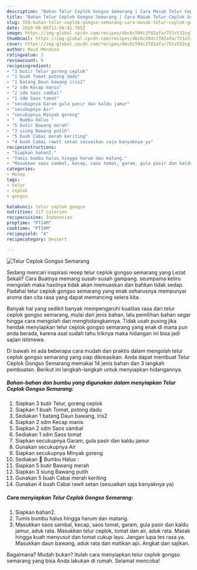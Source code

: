 ```yaml
---
description: "Bahan Telur Ceplok Gongso Semarang | Cara Masak Telur Ceplok Gongso Semarang Yang Enak Banget"
title: "Bahan Telur Ceplok Gongso Semarang | Cara Masak Telur Ceplok Gongso Semarang Yang Enak Banget"
slug: 359-bahan-telur-ceplok-gongso-semarang-cara-masak-telur-ceplok-gongso-semarang-yang-enak-banget
date: 2020-08-06T11:56:41.785Z
image: https://img-global.cpcdn.com/recipes/4bc6c594c2f82afa/751x532cq70/telur-ceplok-gongso-semarang-foto-resep-utama.jpg
thumbnail: https://img-global.cpcdn.com/recipes/4bc6c594c2f82afa/751x532cq70/telur-ceplok-gongso-semarang-foto-resep-utama.jpg
cover: https://img-global.cpcdn.com/recipes/4bc6c594c2f82afa/751x532cq70/telur-ceplok-gongso-semarang-foto-resep-utama.jpg
author: Maud Mendoza
ratingvalue: 3
reviewcount: 9
recipeingredient:
- "3 butir Telur goreng ceplok"
- "1 buah Tomat potong dadu"
- "1 batang Daun bawang iris2"
- "2 sdm Kecap manis"
- "2 sdm Saos sambal"
- "1 sdm Saos tomat"
- "secukupnya Garam gula pasir dan kaldu jamur"
- "secukupnya Air"
- "secukupnya Minyak goreng"
- "  Bumbu Halus "
- "5 butir Bawang merah"
- "3 siung Bawang putih"
- "5 buah Cabai merah keriting"
- "4 buah Cabai rawit setan sesuaikan saja banyaknya ya"
recipeinstructions:
- "Siapkan bahan2."
- "Tumis bumbu halus hingga harum dan matang."
- "Masukkan saos sambal, kecap, saos tomat, garam, gula pasir dan kaldu jamur, aduk rata. Masukkan telur ceplok, tomat dan air, aduk rata. Masak hingga kuah menyusut dan tomat cukup layu. Jangan lupa tes rasa ya. Masukkan daun bawang, aduk rata dan matikan api. Angkat dan sajikan."
categories:
- Resep
tags:
- telur
- ceplok
- gongso

katakunci: telur ceplok gongso 
nutrition: 217 calories
recipecuisine: Indonesian
preptime: "PT14M"
cooktime: "PT34M"
recipeyield: "4"
recipecategory: Dessert

---
```



![Telur Ceplok Gongso Semarang](https://img-global.cpcdn.com/recipes/4bc6c594c2f82afa/751x532cq70/telur-ceplok-gongso-semarang-foto-resep-utama.jpg)

Sedang mencari inspirasi resep telur ceplok gongso semarang yang Lezat Sekali? Cara Buatnya memang susah-susah gampang. seumpama keliru mengolah maka hasilnya tidak akan memuaskan dan bahkan tidak sedap. Padahal telur ceplok gongso semarang yang enak seharusnya mempunyai aroma dan cita rasa yang dapat memancing selera kita.



Banyak hal yang sedikit banyak mempengaruhi kualitas rasa dari telur ceplok gongso semarang, mulai dari jenis bahan, lalu pemilihan bahan segar hingga cara mengolah dan menghidangkannya. Tidak usah pusing jika hendak menyiapkan telur ceplok gongso semarang yang enak di mana pun anda berada, karena asal sudah tahu triknya maka hidangan ini bisa jadi sajian istimewa.


Di bawah ini ada beberapa cara mudah dan praktis dalam mengolah telur ceplok gongso semarang yang siap dikreasikan. Anda dapat membuat Telur Ceplok Gongso Semarang memakai 14 jenis bahan dan 3 langkah pembuatan. Berikut ini langkah-langkah untuk menyiapkan hidangannya.

<!--inarticleads1-->

##### Bahan-bahan dan bumbu yang digunakan dalam menyiapkan Telur Ceplok Gongso Semarang:

1. Siapkan 3 butir Telur, goreng ceplok
1. Siapkan 1 buah Tomat, potong dadu
1. Sediakan 1 batang Daun bawang, iris2
1. Siapkan 2 sdm Kecap manis
1. Siapkan 2 sdm Saos sambal
1. Sediakan 1 sdm Saos tomat
1. Siapkan secukupnya Garam, gula pasir dan kaldu jamur
1. Gunakan secukupnya Air
1. Siapkan secukupnya Minyak goreng
1. Sediakan  🍅 Bumbu Halus :
1. Siapkan 5 butir Bawang merah
1. Siapkan 3 siung Bawang putih
1. Gunakan 5 buah Cabai merah keriting
1. Gunakan 4 buah Cabai rawit setan (sesuaikan saja banyaknya ya)




<!--inarticleads2-->

##### Cara menyiapkan Telur Ceplok Gongso Semarang:

1. Siapkan bahan2.
1. Tumis bumbu halus hingga harum dan matang.
1. Masukkan saos sambal, kecap, saos tomat, garam, gula pasir dan kaldu jamur, aduk rata. Masukkan telur ceplok, tomat dan air, aduk rata. Masak hingga kuah menyusut dan tomat cukup layu. Jangan lupa tes rasa ya. Masukkan daun bawang, aduk rata dan matikan api. Angkat dan sajikan.




Bagaimana? Mudah bukan? Itulah cara menyiapkan telur ceplok gongso semarang yang bisa Anda lakukan di rumah. Selamat mencoba!
